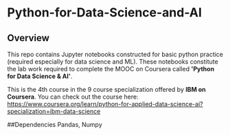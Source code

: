 # Python-for-Data-Science-and-AI
## Overview
This repo contains Jupyter notebooks constructed for basic python practice (required especially for data science and ML). These notebooks constitute the lab work required to complete the MOOC on Coursera called **'Python for Data Science & AI'**.

This is the 4th course in the 9 course specialization offered by **IBM on Coursera**. You can check out the course here: https://www.coursera.org/learn/python-for-applied-data-science-ai?specialization=ibm-data-science

##Dependencies
Pandas, Numpy
